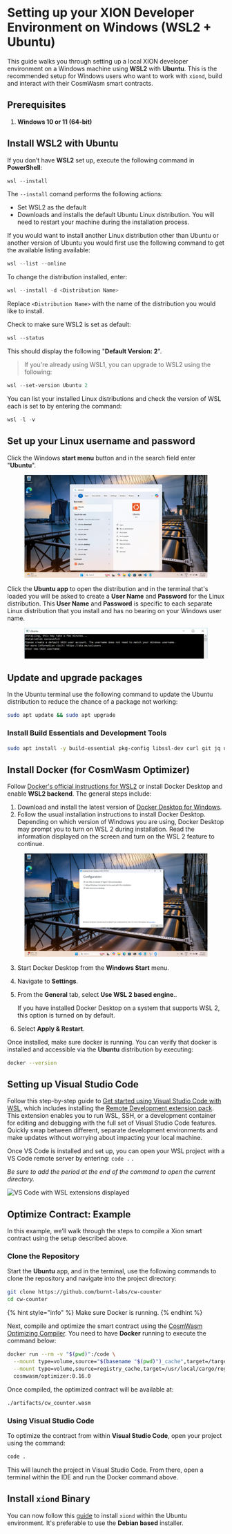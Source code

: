 # Setting up your XION Developer Environment on Windows (WSL2 + Ubuntu)

This guide walks you through setting up a local XION developer environment on a Windows machine using **WSL2** with **Ubuntu**. This is the recommended setup for Windows users who want to work with `xiond`, build and interact with their CosmWasm smart contracts.



## Prerequisites

1. **Windows 10 or 11 (64-bit)**



## Install WSL2 with Ubuntu

If you don’t have **WSL2** set up, execute the following command in **PowerShell**:

```powershell
wsl --install
```

The `--install` comand performs the following actions:

* Set WSL2 as the default
* Downloads and installs the default Ubuntu Linux distribution. You will need to restart your machine during the installation process.

If you would want to install another Linux distribution other than Ubuntu or another version of Ubuntu you would first use the following command to get the available listing available:

```powershell
wsl --list --online
```

To change the distribution installed, enter:&#x20;

```powershell
wsl --install -d <Distribution Name>
```

Replace `<Distribution Name>` with the name of the distribution you would like to install.

Check to make sure WSL2 is set as default:

```powershell
wsl --status
```

This should display the following "**Default Version: 2**".

> If you're already using WSL1, you can upgrade to WSL2 using the following:

```powershell
wsl --set-version Ubuntu 2
```

You can list your installed Linux distributions and check the version of WSL each is set to by entering the command:

```powershell
wsl -l -v
```



## Set up your Linux username and password <a href="#set-up-your-linux-username-and-password" id="set-up-your-linux-username-and-password"></a>

Click the Windows **start menu** button and in the search field enter "**Ubuntu**".

<figure><img src="../../../../.gitbook/assets/Screenshot 2025-05-01 145216.png" alt=""><figcaption></figcaption></figure>

Click the **Ubuntu app** to open the distribution and in the terminal that's loaded you will be asked to create a **User Name** and **Password** for the Linux distribution. This **User Name** and **Password** is specific to each separate Linux distribution that you install and has no bearing on your Windows user name.

<figure><img src="../../../../.gitbook/assets/image (48).png" alt=""><figcaption></figcaption></figure>

## Update and upgrade packages <a href="#update-and-upgrade-packages" id="update-and-upgrade-packages"></a>

In the Ubuntu terminal use the following command to update the Ubuntu distribution to reduce the chance of a package not working:

```bash
sudo apt update && sudo apt upgrade
```

### Install Build Essentials and Development Tools

```bash
sudo apt install -y build-essential pkg-config libssl-dev curl git jq unzip wget
```



## Install Docker (for CosmWasm Optimizer)

Follow [Docker's official instructions for WSL2](https://docs.docker.com/desktop/windows/wsl/) or install Docker Desktop and enable **WSL2 backend**. The general steps include:

1. Download and install the latest version of [Docker Desktop for Windows](https://desktop.docker.com/win/main/amd64/Docker%20Desktop%20Installer.exe).
2. Follow the usual installation instructions to install Docker Desktop. Depending on which version of Windows you are using, Docker Desktop may prompt you to turn on WSL 2 during installation. Read the information displayed on the screen and turn on the WSL 2 feature to continue.

<figure><img src="../../../../.gitbook/assets/Screenshot 2025-05-01 155509 (1).png" alt=""><figcaption></figcaption></figure>

3. Start Docker Desktop from the **Windows Start** menu.
4. Navigate to **Settings**.
5.  From the **General** tab, select **Use WSL 2 based engine**..

    If you have installed Docker Desktop on a system that supports WSL 2, this option is turned on by default.
6. Select **Apply & Restart**.

Once installed, make sure docker is running. You can verify that docker is installed and accessible via the **Ubuntu** distribution by executing:

```bash
docker --version
```



## Setting up Visual Studio Code <a href="#use-visual-studio-code" id="use-visual-studio-code"></a>

Follow this step-by-step guide to [Get started using Visual Studio Code with WSL](https://learn.microsoft.com/en-us/windows/wsl/tutorials/wsl-vscode), which includes installing the [Remote Development extension pack](https://marketplace.visualstudio.com/items?itemName=ms-vscode-remote.vscode-remote-extensionpack). This extension enables you to run WSL, SSH, or a development container for editing and debugging with the full set of Visual Studio Code features. Quickly swap between different, separate development environments and make updates without worrying about impacting your local machine.

Once VS Code is installed and set up, you can open your WSL project with a VS Code remote server by entering: `code .` .

_Be sure to add the period at the end of the command to open the current directory._

![VS Code with WSL extensions displayed](https://learn.microsoft.com/en-us/windows/wsl/media/vscode-remote-wsl-extensions.png)

## Optimize Contract: Example

In this example, we’ll walk through the steps to compile a Xion smart contract using the setup described above.

### **Clone the Repository** <a href="#clone-the-repository" id="clone-the-repository"></a>

Start the **Ubuntu** app, and in the terminal, use the following commands to clone the repository and navigate into the project directory:

```sh
git clone https://github.com/burnt-labs/cw-counter
cd cw-counter
```

{% hint style="info" %}
Make sure Docker is running.
{% endhint %}

Next, compile and optimize the smart contract using the [CosmWasm Optimizing Compiler](https://github.com/CosmWasm/optimizer). You need to have **Docker** running to execute the command below:

```sh
docker run --rm -v "$(pwd)":/code \
  --mount type=volume,source="$(basename "$(pwd)")_cache",target=/target \
  --mount type=volume,source=registry_cache,target=/usr/local/cargo/registry \
  cosmwasm/optimizer:0.16.0
```

Once compiled, the optimized contract will be available at:

```sh
./artifacts/cw_counter.wasm
```

### Using Visual Studio Code

To optimize the contract from within **Visual Studio Code**, open your project using the command:

```sh
code .
```

This will launch the project in Visual Studio Code. From there, open a terminal within the IDE and run the Docker command above.



## Install `xiond` Binary

You can now follow this [guide](https://docs.burnt.com/xion/developers/featured-guides/setup-local-environment/installation-prerequisites-setup-local-environment#xiond) to install `xiond` within the Ubuntu environment. It's preferable to use the **Debian based** installer.

